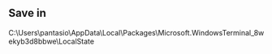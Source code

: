 ## Save in
C:\Users\pantasio\AppData\Local\Packages\Microsoft.WindowsTerminal_8wekyb3d8bbwe\LocalState
